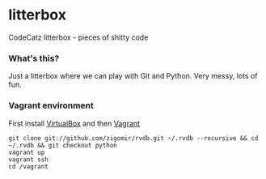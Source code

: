 litterbox
=========

CodeCatz litterbox - pieces of shitty code

### What's this?

Just a litterbox where we can play with Git and Python. Very messy, lots of fun.

### Vagrant environment

First install [VirtualBox](https://www.virtualbox.org/) and then [Vagrant](http://www.vagrantup.com/)

    git clone git://github.com/zigomir/rvdb.git ~/.rvdb --recursive && cd ~/.rvdb && git checkout python
    vagrant up
    vagrant ssh
    cd /vagrant
